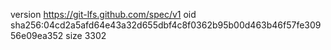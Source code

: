 version https://git-lfs.github.com/spec/v1
oid sha256:04cd2a5afd64e43a32d655dbf4c8f0362b95b00d463b46f57fe30956e09ea352
size 3302
